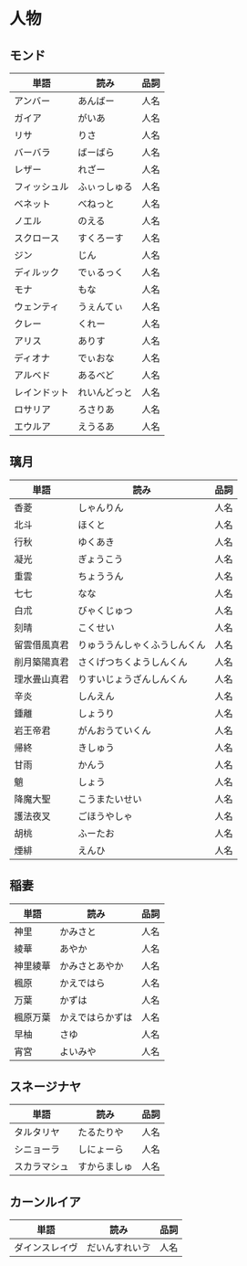 # 人物

## モンド

|単語|読み|品詞|
|---|---|---|
|アンバー|あんばー|人名|
|ガイア|がいあ|人名|
|リサ|りさ|人名|
|バーバラ|ばーばら|人名|
|レザー|れざー|人名|
|フィッシュル|ふぃっしゅる|人名|
|ベネット|べねっと|人名|
|ノエル|のえる|人名|
|スクロース|すくろーす|人名|
|ジン|じん|人名|
|ディルック|でぃるっく|人名|
|モナ|もな|人名|
|ウェンティ|うぇんてぃ|人名|
|クレー|くれー|人名|
|アリス|ありす|人名|
|ディオナ|でぃおな|人名|
|アルベド|あるべど|人名|
|レインドット|れいんどっと|人名|
|ロサリア|ろさりあ|人名|
|エウルア|えうるあ|人名|

## 璃月

|単語|読み|品詞|
|---|---|---|
|香菱|しゃんりん|人名|
|北斗|ほくと|人名|
|行秋|ゆくあき|人名|
|凝光|ぎょうこう|人名|
|重雲|ちょううん|人名|
|七七|なな|人名|
|白朮|びゃくじゅつ|人名|
|刻晴|こくせい|人名|
|留雲借風真君|りゅううんしゃくふうしんくん|人名|
|削月築陽真君|さくげつちくようしんくん|人名|
|理水畳山真君|りすいじょうざんしんくん|人名|
|辛炎|しんえん|人名|
|鍾離|しょうり|人名|
|岩王帝君|がんおうていくん|人名|
|帰終|きしゅう|人名|
|甘雨|かんう|人名|
|魈|しょう|人名|
|降魔大聖|こうまたいせい|人名|
|護法夜叉|ごほうやしゃ|人名|
|胡桃|ふーたお|人名|
|煙緋|えんひ|人名|

## 稲妻

|単語|読み|品詞|
|---|---|---|
|神里|かみさと|人名|
|綾華|あやか|人名|
|神里綾華|かみさとあやか|人名|
|楓原|かえではら|人名|
|万葉|かずは|人名|
|楓原万葉|かえではらかずは|人名|
|早柚|さゆ|人名|
|宵宮|よいみや|人名|

## スネージナヤ

|単語|読み|品詞|
|---|---|---|
|タルタリヤ|たるたりや|人名|
|シニョーラ|しにょーら|人名|
|スカラマシュ|すからましゅ|人名|

## カーンルイア

|単語|読み|品詞|
|---|---|---|
|ダインスレイヴ|だいんすれいゔ|人名|